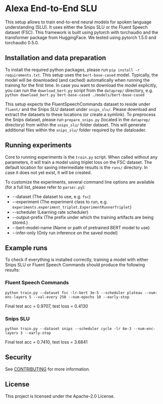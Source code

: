 # Alexa End-to-End SLU

This setup allows to train end-to-end neural models for spoken language understanding (SLU).
It uses either the Snips SLU or the Fluent Speech dataset (FSC).
This framework is built using pytorch with torchaudio and the transformer package from HuggingFace.
We tested using pytorch 1.5.0 and torchaudio 0.5.0.

## Installation and data preparation

To install the required python packages, please run `pip install -r requirements.txt`. This setup uses the `bert-base-cased` model.
Typically, the model will be downloaded (and cached) automatically when running the training for the first time.
In case you want to download the model explicitly, you can run the `download_bert.py` script from the `dataprep/` directory,
e.g. `python download_bert.py bert-base-cased ./models/bert-base-cased`

This setup expects the FluentSpeechCommands dataset to reside under `fluent/` and the Snips SLU dataset under `snips_slu/`.
Please download and extract the datasets to these locations (or create a symlink).
To preprocess the Snips dataset, please run `prepare_snips.py` (located in the `dataprep/` directory) from within the `snips_slu/` folder dataset.
This will generate additional files within the `snips_slu/` folder required by the dataloader.

## Running experiments

Core to running experiments is the `train.py` script.
When called without any parameters, it will train a model using triplet loss on the FSC dataset.
The default location for saving intermediate results is the `runs/` directory.
In case it does not yet exist, it will be created.

To customize the experiments, several command line options are available (for a full list, please refer to `parser.py`):

* --dataset (The dataset to use, e.g. `fsc`)
* --experiment (The experiment class to run, e.g. `experiments.experiment_triplet.ExperimentRunnerTriplet`)
* --scheduler (Learning rate scheduler)
* --output-prefix (The prefix under which the training artifacts are being stored.)
* --bert-model-name (Name or path of pretrained BERT model to use)
* --infer-only (Only run inference on the saved model)

## Example runs

To check if everything is installed correctly, training a model with either Snips SLU or Fluent Speech Commands should produce the following results:

### Fluent Speech Commands

`python train.py --dataset fsc -lr-bert 3e-5 --scheduler plateau --num-enc-layers 5 --val-every 250 --num-epochs 10 --early-stop`

Final test acc = 0.9707, test loss = 0.4130

### Snips SLU

`python train.py --dataset snips --scheduler cycle -lr 6e-3 --num-enc-layers 3 --early-stop`

Final test acc = 0.7410, test loss = 3.6841


## Security

See [CONTRIBUTING](CONTRIBUTING.md#security-issue-notifications) for more information.

## License

This project is licensed under the Apache-2.0 License.
